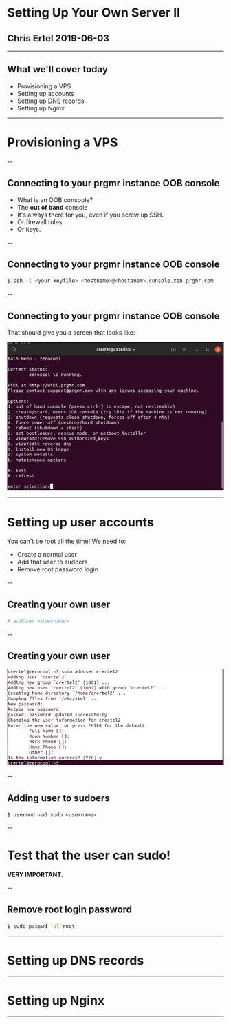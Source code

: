 
# Setting Up Your Own Server II
## Chris Ertel 2019-06-03

---

## What we'll cover today

* Provisioning a VPS
* Setting up accounts
* Setting up DNS records
* Setting up Nginx


---

# Provisioning a VPS

--

## Connecting to your prgmr instance OOB console

* What is an OOB consoole?
* The **out of band** console
* It's always there for you, even if you screw up SSH.
* Or firewall rules.
* Or keys.


--

## Connecting to your prgmr instance OOB console

```bash
$ ssh -i <your keyfile> <hostname>@<hostanem>.console.xen.prgmr.com
```

--

## Connecting to your prgmr instance OOB console

That should give you a screen that looks like:

![sample screen](./images/01_xen_console.png)

---

# Setting up user accounts

You can't be root all the time! We need to:

* Create a normal user
* Add that user to sudoers
* Remove root password login

-- 

## Creating your own user

```bash
# adduser <username>
```

--

## Creating your own user

![sample user creation](./images/02_adding_a_user.png)

--

## Adding user to sudoers

```
$ usermod -aG sudo <username>
```

--

# Test that the user can sudo!

**VERY IMPORTANT.**

--

## Remove root login password

```bash
$ sudo passwd -dl root
```


---

# Setting up DNS records

---

# Setting up Nginx

---